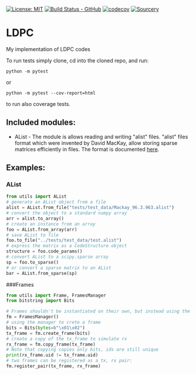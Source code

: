[![License: MIT](https://img.shields.io/badge/License-MIT-yellow.svg)](https://opensource.org/licenses/MIT)
[![Build Status - GitHub](https://github.com/YairMZ/LDPC/actions/workflows/python-app.yml/badge.svg)](https://github.com/YairMZ/LDPC/actions/workflows/python-app.yml/badge.svg)
[![codecov](https://codecov.io/gh/YairMZ/LDPC/branch/main/graph/badge.svg?token=2RR3afDfeD)](https://codecov.io/gh/YairMZ/LDPC)
[![Sourcery](https://img.shields.io/badge/Sourcery-enabled-brightgreen)](https://sourcery.ai)
# LDPC
My implementation of LDPC codes

To run tests simply clone, cd into the cloned repo, and run:
```shell
python -m pytest
```
or
```shell
python -m pytest --cov-report=html
```
to run also coverage tests.

## Included modules:
 - AList - The module is allows reading and writing "alist" files. "alist" files format which were invented by David 
MacKay, allow storing sparse matrices efficiently in files. The format is documented
[here](http://www.inference.org.uk/mackay/codes/alist.html).

## Examples:
### AList
```python
from utils import AList
# generate an AList object from a file
alist = AList.from_file("tests/test_data/Mackay_96.3.963.alist")
# convert the object to a standard numpy array
arr = alist.to_array()
# create an instance from an array
foo = AList.from_array(arr)
# save AList to file
foo.to_file("../tests/test_data/test.alist")
# express the matrix as a CodeStructure object
structure = foo.code_params()
# convert AList to a scipy.sparse array
sp = foo.to_sparse()
# or convert a sparse matrix to an AList
bar = AList.from_sparse(sp)
```

###Frames
```python
from utils import Frame, FramesManager
from bitstring import Bits

# Frames shouldn't be instantiated on their own, but instead using the manager
fm = FramesManager()
# using the manager to crete a frame
bits = Bits(bytes=b"\x01\x02")
tx_frame = fm.create_frame(bits)
# create a copy of the tx_frame to simulate rx
rx_frame = fm.copy_frame(tx_frame)
# Note that copying copies only bits, ids are still unique
print(rx_frame.uid != tx_frame.uid)
# two frames can be registered as a tx, rx pair:
fm.register_pair(tx_frame, rx_frame)
```